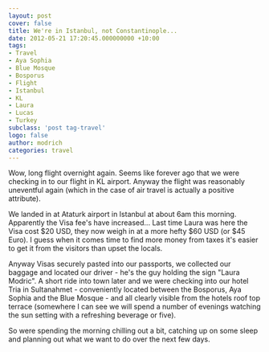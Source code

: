 ```yaml
---
layout: post
cover: false
title: We're in Istanbul, not Constantinople...
date: 2012-05-21 17:20:45.000000000 +10:00
tags: 
- Travel
- Aya Sophia
- Blue Mosque
- Bosporus
- Flight
- Istanbul
- KL
- Laura
- Lucas
- Turkey
subclass: 'post tag-travel'
logo: false
author: modrich
categories: travel
---
```

Wow, long flight overnight again. Seems like forever ago that we were checking in to our flight in KL airport. Anyway the flight was reasonably uneventful again (which in the case of air travel is actually a positive attribute).

We landed in at Ataturk airport in Istanbul at about 6am this morning. Apparently the Visa fee's have increased... Last time Laura was here the Visa cost $20 USD, they now weigh in at a more hefty $60 USD (or $45 Euro). I guess when it comes time to find more money from taxes it's easier to get it from the visitors than upset the locals.

Anyway Visas securely pasted into our passports, we collected our baggage and located our driver - he's the guy holding the sign "Laura Modric". A short ride into town later and we were checking into our hotel Tria in Sultanahmet - conveniently located between the Bosporus, Aya Sophia and the Blue Mosque - and all clearly visible from the hotels roof top terrace (somewhere I can see we will spend a number of evenings watching the sun setting with a refreshing beverage or five).

So were spending the morning chilling out a bit, catching up on some sleep and planning out what we want to do over the next few days.


